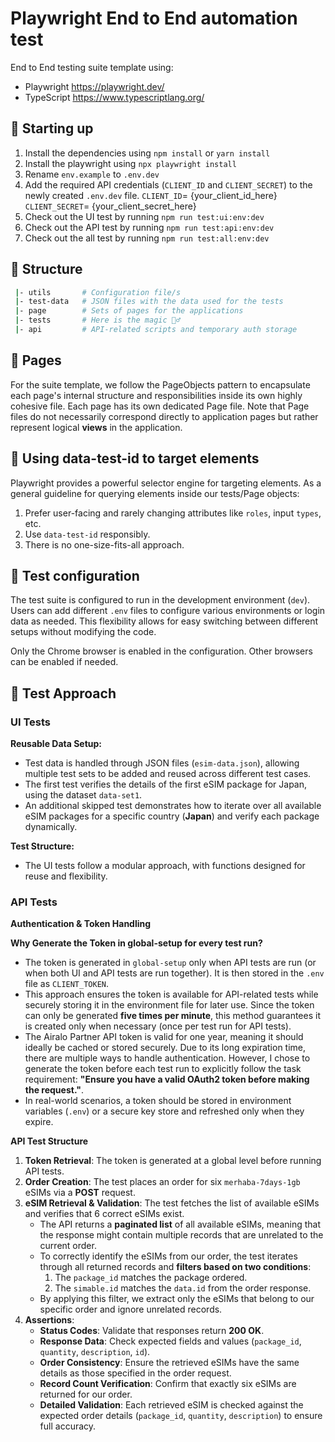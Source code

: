 # Playwright End to End automation test

End to End testing suite template using:

- Playwright https://playwright.dev/
- TypeScript https://www.typescriptlang.org/

## 🤖 Starting up

1. Install the dependencies using `npm install` or `yarn install`
2. Install the playwright using `npx playwright install`
3. Rename `env.example` to `.env.dev`
4. Add the required API credentials (`CLIENT_ID` and `CLIENT_SECRET`) to the newly created `.env.dev` file.
   `CLIENT_ID`= {your_client_id_here}
   `CLIENT_SECRET`= {your_client_secret_here}
5. Check out the UI test by running `npm run test:ui:env:dev`
6. Check out the API test by running `npm run test:api:env:dev`
7. Check out the all test by running `npm run test:all:env:dev`

## 📁 Structure

```sh
 |- utils       # Configuration file/s
 |- test-data   # JSON files with the data used for the tests
 |- page        # Sets of pages for the applications
 |- tests       # Here is the magic 🧙‍♂️
 |- api         # API-related scripts and temporary auth storage
```

## 📜 Pages

For the suite template, we follow the PageObjects pattern to encapsulate each page's internal structure and responsibilities inside its own highly cohesive file.
Each page has its own dedicated Page file. Note that Page files do not necessarily correspond directly to application pages but rather represent logical **views** in the application.

## 🔬 Using data-test-id to target elements

Playwright provides a powerful selector engine for targeting elements. As a general guideline for querying elements inside our tests/Page objects:

1. Prefer user-facing and rarely changing attributes like `roles`, input `types`, etc.
2. Use `data-test-id` responsibly.
3. There is no one-size-fits-all approach.

## 👔 Test configuration

The test suite is configured to run in the development environment (`dev`). Users can add different `.env` files to configure various environments or login data as needed.
This flexibility allows for easy switching between different setups without modifying the code.

Only the Chrome browser is enabled in the configuration. Other browsers can be enabled if needed.

## 🧩 Test Approach

### UI Tests

**Reusable Data Setup:**

- Test data is handled through JSON files (`esim-data.json`), allowing multiple test sets to be added and reused across different test cases.
- The first test verifies the details of the first eSIM package for Japan, using the dataset `data-set1`.
- An additional skipped test demonstrates how to iterate over all available eSIM packages for a specific country (**Japan**) and verify each package dynamically.

**Test Structure:**

- The UI tests follow a modular approach, with functions designed for reuse and flexibility.

### API Tests

**Authentication & Token Handling**

**Why Generate the Token in global-setup for every test run?**

- The token is generated in `global-setup` only when API tests are run (or when both UI and API tests are run together). It is then stored in the `.env` file as `CLIENT_TOKEN`.
- This approach ensures the token is available for API-related tests while securely storing it in the environment file for later use. Since the token can only be generated **five times per minute**, this method guarantees it is created only when necessary (once per test run for API tests).
- The Airalo Partner API token is valid for one year, meaning it should ideally be cached or stored securely. Due to its long expiration time, there are multiple ways to handle authentication. However, I chose to generate the token before each test run to explicitly follow the task requirement: **"Ensure you have a valid OAuth2 token before making the request."**.
- In real-world scenarios, a token should be stored in environment variables (`.env`) or a secure key store and refreshed only when they expire.

**API Test Structure**

1. **Token Retrieval**: The token is generated at a global level before running API tests.
2. **Order Creation**: The test places an order for six `merhaba-7days-1gb` eSIMs via a **POST** request.
3. **eSIM Retrieval & Validation**: The test fetches the list of available eSIMs and verifies that 6 correct eSIMs exist.
   - The API returns a **paginated list** of all available eSIMs, meaning that the response might contain multiple records that are unrelated to the current order.
   - To correctly identify the eSIMs from our order, the test iterates through all returned records and **filters based on two conditions**:
     1. The `package_id` matches the package ordered.
     2. The `simable.id` matches the `data.id` from the order response.
   - By applying this filter, we extract only the eSIMs that belong to our specific order and ignore unrelated records.
4. **Assertions**:
   - **Status Codes**: Validate that responses return **200 OK**.
   - **Response Data**: Check expected fields and values (`package_id`, `quantity`, `description`, `id`).
   - **Order Consistency**: Ensure the retrieved eSIMs have the same details as those specified in the order request.
   - **Record Count Verification**: Confirm that exactly six eSIMs are returned for our order.
   - **Detailed Validation**: Each retrieved eSIM is checked against the expected order details (`package_id`, `quantity`, `description`) to ensure full accuracy.
